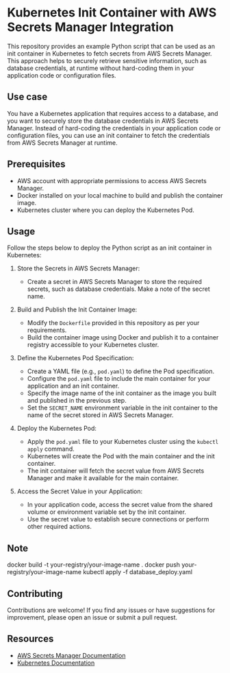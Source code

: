 # Kubernetes Init Container with AWS Secrets Manager Integration

This repository provides an example Python script that can be used as an init container in Kubernetes to fetch secrets from AWS Secrets Manager. This approach helps to securely retrieve sensitive information, such as database credentials, at runtime without hard-coding them in your application code or configuration files.

## Use case
You have a Kubernetes application that requires access to a database, and you want to securely store the database credentials in AWS Secrets Manager. Instead of hard-coding the credentials in your application code or configuration files, you can use an init container to fetch the credentials from AWS Secrets Manager at runtime.



## Prerequisites

- AWS account with appropriate permissions to access AWS Secrets Manager.
- Docker installed on your local machine to build and publish the container image.
- Kubernetes cluster where you can deploy the Kubernetes Pod.

## Usage

Follow the steps below to deploy the Python script as an init container in Kubernetes:

1. Store the Secrets in AWS Secrets Manager:
   - Create a secret in AWS Secrets Manager to store the required secrets, such as database credentials. Make a note of the secret name.

2. Build and Publish the Init Container Image:
   - Modify the `Dockerfile` provided in this repository as per your requirements.
   - Build the container image using Docker and publish it to a container registry accessible to your Kubernetes cluster.

3. Define the Kubernetes Pod Specification:
   - Create a YAML file (e.g., `pod.yaml`) to define the Pod specification.
   - Configure the `pod.yaml` file to include the main container for your application and an init container.
   - Specify the image name of the init container as the image you built and published in the previous step.
   - Set the `SECRET_NAME` environment variable in the init container to the name of the secret stored in AWS Secrets Manager.

4. Deploy the Kubernetes Pod:
   - Apply the `pod.yaml` file to your Kubernetes cluster using the `kubectl apply` command.
   - Kubernetes will create the Pod with the main container and the init container.
   - The init container will fetch the secret value from AWS Secrets Manager and make it available for the main container.

5. Access the Secret Value in your Application:
   - In your application code, access the secret value from the shared volume or environment variable set by the init container.
   - Use the secret value to establish secure connections or perform other required actions.


## Note
docker build -t your-registry/your-image-name .
docker push your-registry/your-image-name
kubectl apply -f database_deploy.yaml



## Contributing

Contributions are welcome! If you find any issues or have suggestions for improvement, please open an issue or submit a pull request.

## Resources

- [AWS Secrets Manager Documentation](https://aws.amazon.com/secrets-manager/)
- [Kubernetes Documentation](https://kubernetes.io/)

